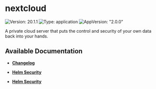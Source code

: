 # nextcloud

![Version: 20.1.1](https://img.shields.io/badge/Version-20.1.1-informational?style=flat-square) ![Type: application](https://img.shields.io/badge/Type-application-informational?style=flat-square) ![AppVersion: "2.0.0"](https://img.shields.io/badge/AppVersion-"2.0.0"-informational?style=flat-square)

A private cloud server that puts the control and security of your own data back into your hands.

## Available Documentation

- [**Changelog**](CHANGELOG)

- [**Helm Security**](container-security)

- [**Helm Security**](helm-security)

